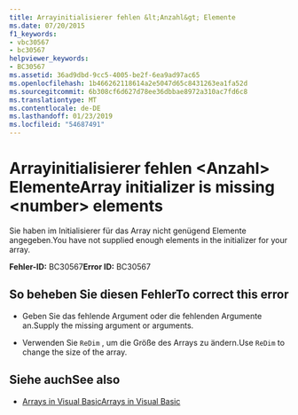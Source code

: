 ```yaml
---
title: Arrayinitialisierer fehlen &lt;Anzahl&gt; Elemente
ms.date: 07/20/2015
f1_keywords:
- vbc30567
- bc30567
helpviewer_keywords:
- BC30567
ms.assetid: 36ad9dbd-9cc5-4005-be2f-6ea9ad97ac65
ms.openlocfilehash: 1b466262118614a2e5047d65c8431263ea1fa52d
ms.sourcegitcommit: 6b308cf6d627d78ee36dbbae8972a310ac7fd6c8
ms.translationtype: MT
ms.contentlocale: de-DE
ms.lasthandoff: 01/23/2019
ms.locfileid: "54687491"
---
```

# <a name="array-initializer-is-missing-ltnumbergt-elements"></a><span data-ttu-id="17bf5-102">Arrayinitialisierer fehlen &lt;Anzahl&gt; Elemente</span><span class="sxs-lookup"><span data-stu-id="17bf5-102">Array initializer is missing &lt;number&gt; elements</span></span>
<span data-ttu-id="17bf5-103">Sie haben im Initialisierer für das Array nicht genügend Elemente angegeben.</span><span class="sxs-lookup"><span data-stu-id="17bf5-103">You have not supplied enough elements in the initializer for your array.</span></span>  
  
 <span data-ttu-id="17bf5-104">**Fehler-ID:** BC30567</span><span class="sxs-lookup"><span data-stu-id="17bf5-104">**Error ID:** BC30567</span></span>  
  
## <a name="to-correct-this-error"></a><span data-ttu-id="17bf5-105">So beheben Sie diesen Fehler</span><span class="sxs-lookup"><span data-stu-id="17bf5-105">To correct this error</span></span>  
  
-   <span data-ttu-id="17bf5-106">Geben Sie das fehlende Argument oder die fehlenden Argumente an.</span><span class="sxs-lookup"><span data-stu-id="17bf5-106">Supply the missing argument or arguments.</span></span>  
  
-   <span data-ttu-id="17bf5-107">Verwenden Sie `ReDim` , um die Größe des Arrays zu ändern.</span><span class="sxs-lookup"><span data-stu-id="17bf5-107">Use `ReDim` to change the size of the array.</span></span>  
  
## <a name="see-also"></a><span data-ttu-id="17bf5-108">Siehe auch</span><span class="sxs-lookup"><span data-stu-id="17bf5-108">See also</span></span>
- [<span data-ttu-id="17bf5-109">Arrays in Visual Basic</span><span class="sxs-lookup"><span data-stu-id="17bf5-109">Arrays in Visual Basic</span></span>](~/docs/visual-basic/programming-guide/language-features/arrays/index.md)

